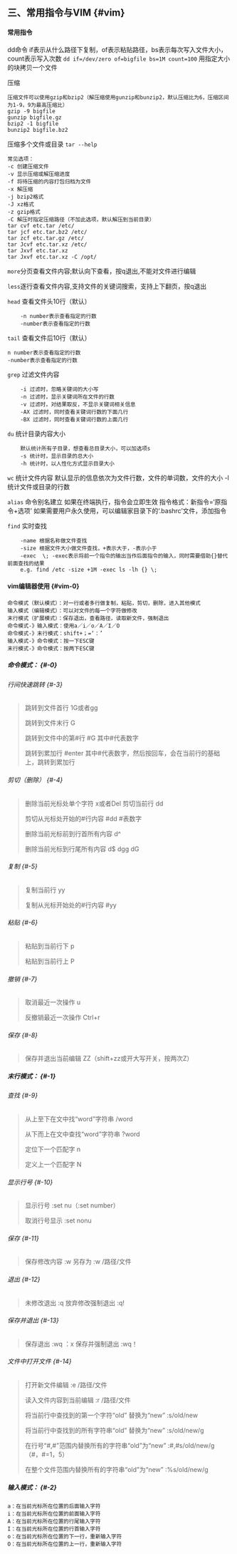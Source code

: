 ## 三、常用指令与VIM {#vim}

#### 常用指令

dd命令 if表示从什么路径下复制，of表示粘贴路径，bs表示每次写入文件大小，count表示写入次数 `dd if=/dev/zero of=bigfile bs=1M count=100` 用指定大小的块拷贝一个文件

压缩

```
压缩文件可以使用gzip和bzip2（解压缩使用gunzip和bunzip2，默认压缩比为6，压缩区间为1-9，9为最高压缩比）
gzip -9 bigfile 
gunzip bigfile.gz 
bzip2 -1 bigfile 
bunzip2 bigfile.bz2

```

压缩多个文件或目录 `tar --help`

```
常见选项：
-c 创建压缩文件
-v 显示压缩或解压缩进度
-f 将待压缩的内容打包归档为文件
-x 解压缩
-j bzip2格式
-J xz格式
-z gzip格式
-C 解压时指定压缩路径（不加此选项，默认解压到当前目录）
tar cvf etc.tar /etc/
tar jcf etc.tar.bz2 /etc/
tar zcf etc.tar.gz /etc/
tar Jcvf etc.tar.xz /etc/
tar Jxvf etc.tar.xz
tar Jxvf etc.tar.xz -C /opt/

```

`more`分页查看文件内容;默认向下查看，按q退出,不能对文件进行编辑

`less`逐行查看文件内容,支持文件的关键词搜索，支持上下翻页，按q退出

`head` 查看文件头10行（默认）

```
    -n number表示查看指定的行数
    -number表示查看指定的行数

```

`tail` 查看文件后10行（默认）

```
n number表示查看指定的行数
-number表示查看指定的行数

```

`grep` 过滤文件内容

```
    -i 过滤时，忽略关键词的大小写
    -n 过滤时，显示关键词所在文件的行数
    -v 过滤时，对结果取反，不显示关键词相关信息
    -AX 过滤时，同时查看关键词行数的下面几行
    -BX 过滤时，同时查看关键词行数的上面几行

```

`du` 统计目录内容大小

```
    默认统计所有子目录，想查看总目录大小，可以加选项s
    -s 统计时，显示目录的总大小
    -h 统计时，以人性化方式显示目录大小

```

`wc` 统计文件内容 默认显示的信息依次为文件行数，文件的单词数，文件的大小 -l 统计文件或目录的行数

`alias` 命令别名建立 如果在终端执行，指令会立即生效 指令格式：新指令=‘原指令+选项’ 如果需要用户永久使用，可以编辑家目录下的‘.bashrc’文件，添加指令

`find` 实时查找

```
    -name 根据名称做文件查找
    -size 根据文件大小做文件查找，+表示大于，-表示小于
    -exec  \; -exec表示将前一个指令的输出当作后面指令的输入，同时需要借助{}替代前面查找的结果
    e.g. find /etc -size +1M -exec ls -lh {} \;

```

#### vim编辑器使用 {#vim-0}

```
命令模式（默认模式）：对一行或者多行做复制，粘贴，剪切，删除，进入其他模式
输入模式（编辑模式）：可以对文件的每一个字符做修改
末行模式（扩展模式）：保存退出，查看路径，读取新文件，强制退出
命令模式-》输入模式：使用a／i／o／A／I／O
命令模式-》末行模式：shift+；=‘：’
输入模式-》命令模式：按一下ESC键
末行模式-》命令模式：按两下ESC键

```

##### 命令模式： {#-0}

###### 行间快速跳转 {#-3}

> 跳转到文件首行 1G或者gg
> 
> 跳转到文件末行 G
> 
> 跳转到文件中的第#行 #G 其中#代表数字
> 
> 跳转到累加行 #enter 其中#代表数字，然后按回车，会在当前行的基础上，跳转到累加行

###### 剪切（删除） {#-4}

> 删除当前光标处单个字符 x或者Del 剪切当前行 dd
> 
> 剪切从光标处开始的#行内容 #dd #表数字
> 
> 删除当前光标前到行首所有内容 d^
> 
> 删除当前光标到行尾所有内容 d$ dgg dG

###### 复制 {#-5}

> 复制当前行 yy
> 
> 复制从光标开始处的#行内容 #yy

###### 粘贴 {#-6}

> 粘贴到当前行下 p
> 
> 粘贴到当前行上 P

###### 撤销 {#-7}

> 取消最近一次操作 u
> 
> 反撤销最近一次操作 Ctrl+r

###### 保存 {#-8}

> 保存并退出当前编辑 ZZ（shift+zz或开大写开关，按两次Z）

##### 末行模式： {#-1}

###### 查找 {#-9}

> 从上至下在文中找“word”字符串 /word
> 
> 从下而上在文中查找“word”字符串 ?word
> 
> 定位下一个匹配字 n
> 
> 定义上一个匹配字 N

###### 显示行号 {#-10}

> 显示行号 :set nu（:set number）
> 
> 取消行号显示 :set nonu

###### 保存 {#-11}

> 保存修改内容 :w 另存为 :w /路径/文件

###### 退出 {#-12}

> 未修改退出 :q 放弃修改强制退出 :q!

###### 保存并退出 {#-13}

> 保存退出 :wq ：x 保存并强制退出 :wq！

###### 文件中打开文件 {#-14}

> 打开新文件编辑 :e /路径/文件
> 
> 读入文件内容到当前编辑 :r /路径/文件
> 
> 将当前行中查找到的第一个字符“old” 替换为“new” :s/old/new
> 
> 将当前行中查找到的所有字符串“old” 替换为“new” :s/old/new/g
> 
> 在行号“#,#”范围内替换所有的字符串“old”为“new” :#,#s/old/new/g （#，#=1，5）
> 
> 在整个文件范围内替换所有的字符串“old”为“new” :%s/old/new/g

##### 输入模式： {#-2}

```
a：在当前光标所在位置的后面输入字符
i：在当前光标所在位置的前面输入字符
A：在当前光标所在位置的行尾输入字符
I：在当前光标所在位置的行首输入字符
o：在当前光标所在位置的下一行，重新输入字符
O：在当前光标所在位置的上一行，重新输入字符

```